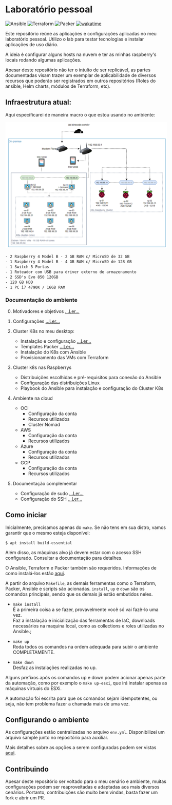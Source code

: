 # Laboratório pessoal 

![Ansible](https://img.shields.io/badge/Ansible->%3D2.11.5-red?logo=ansible&logoColor=white)
![Terraform](https://img.shields.io/badge/Terraform->%3D1.0.7-6a01eb?logo=terraform&logoColor=white)
![Packer](https://img.shields.io/badge/Packer->%3D1.7.5-blue?logo=packer&logoColor=white)
[![wakatime](https://wakatime.com/badge/github/lucaslehnen/homelab.svg)](https://wakatime.com/badge/github/lucaslehnen/homelab)

Este repositório reúne as aplicações e configurações aplicadas no meu laboratório pessoal. 
Utilizo o lab para testar tecnologias e instalar aplicações de uso diário. 

A ideia é configurar alguns hosts na nuvem e ter as minhas raspberry's locais rodando algumas aplicações. 

Apesar deste repositório não ter o intuíto de ser replicável, as partes documentadas visam trazer um exemplar de aplicabilidade de diversos recursos que poderão ser registrados em outros repositórios (Roles do ansible, Helm charts, módulos de Terraform, etc). 

## Infraestrutura atual:

Aqui especificarei de maneira macro o que estou usando no ambiente: 

![](docs/imgs/overview.png)

```
- 2 Raspberry 4 Model B - 2 GB RAM c/ MicroSD de 32 GB
- 1 Raspberry 4 Model B - 4 GB RAM c/ MicroSD de 128 GB
- 1 Switch 5 Portas
- 1 Roteador com USB para driver externo de armazenamento
- 2 SSD's Evo 850 120GB
- 120 GB HDD
- 1 PC i7 4790K / 16GB RAM 
```
### Documentação do ambiente

0. Motivadores e objetivos [...Ler...](docs/objetivos.md)
1. Configurações [...Ler...](docs/config.md)
2. Cluster K8s no meu desktop:
    - Instalação e configuração [...Ler...](docs/desktop.md)
    - Templates Packer [...Ler...](docs/pkr-k8s.md)
    - Instalação do K8s com Ansible 
    - Provisionamento das VMs com Terraform    
3. Cluster k8s nas Raspberrys
    - Distribuições escolhidas e pré-requisitos para conexão do Ansible
    - Configuração das distribuições Linux
    - Playbook do Ansible para instalação e configuração do Cluster K8s
4. Ambiente na cloud
    - OCI        
        - Configuração da conta
        - Recursos utilizados
        - Cluster Nomad
    - AWS
        - Configuração da conta
        - Recursos utilizados
    - Azure
        - Configuração da conta
        - Recursos utilizados
    - GCP
        - Configuração da conta
        - Recursos utilizados
    
5. Documentação complementar
    - Configuração de sudo  [...Ler...](docs/sudo.md)    
    - Configuração do SSH  [...Ler...](docs/ssh.md)

## Como iniciar

Inicialmente, precisamos apenas do `make`. Se não tens em sua distro, vamos garantir que o mesmo esteja disponível: 

```
$ apt install build-essential
```

Além disso, as máquinas alvo já devem estar com o acesso SSH configurado. Consultar a documentação para detalhes.

O Ansible, Terraform e Packer também são requeridos. Informações de como instalá-los estão [aqui](doc/install.md).

A partir do arquivo `Makefile`, as demais ferramentas como o Terraform, Packer, Ansible e scripts são acionadas. `install`, `up` e `down` são os comandos principais, sendo que os demais já estão embutidos neles.

 - `make install` <br>
    É a primeira coisa a se fazer, provavelmente você só vai fazê-lo uma vez.    
    Faz a instalação e inicialização das ferramentas de IaC, downloads necessários na maquina local, como as collections e roles utilizadas no Ansible.;

- `make up` <br>
    Roda todos os comandos na ordem adequada para subir o ambiente COMPLETAMENTE.

 - `make down` <br>
    Desfaz as instalações realizadas no up. 

Alguns prefixos após os comandos up e down podem acionar apenas parte da automação, como por exemplo o `make up-esxi`, que irá instalar apenas as máquinas virtuais do ESXi.

A automação foi escrita para que os comandos sejam idempotentes, ou seja, não tem problema fazer a chamada mais de uma vez.

## Configurando o ambiente

As configurações estão centralizadas no arquivo `env.yml`. Disponibilizei um arquivo sample junto no repositório para auxiliar. 

Mais detalhes sobre as opções a serem configuradas podem ser vistas [aqui](docs/config.md).
## Contribuindo

Apesar deste repositório ser voltado para o meu cenário e ambiente, muitas configurações podem ser reaproveitadas e adaptadas aos mais diversos cenários. Portanto, contribuições são muito bem vindas, basta fazer um fork e abrir um PR. 
